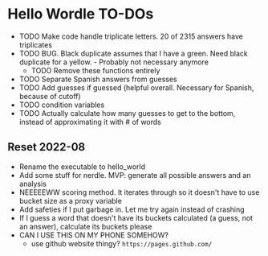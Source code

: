 # Hello Wordle TO-DOs

- TODO Make code handle triplicate letters. 20 of 2315 answers have triplicates
- TODO BUG. Black duplicate assumes that I have a green. Need black duplicate for a yellow. - Probably not necessary anymore
  - TODO Remove these functions entirely
- TODO Separate Spanish answers from guesses
- TODO Add guesses if guessed (helpful overall. Necessary for Spanish, because of cutoff)
- TODO condition variables
- TODO Actually calculate how many guesses to get to the bottom, instead of approximating it with # of words

## Reset 2022-08

- Rename the executable to hello_world
- Add some stuff for nerdle. MVP: generate all possible answers and an analysis
- NEEEEEWW scoring method. It iterates through so it doesn't have to use bucket size as a proxy variable
- Add safeties if I put garbage in. Let me try again instead of crashing
- If I guess a word that doesn't have its buckets calculated (a guess, not an answer), calculate its buckets please
- CAN I USE THIS ON MY PHONE SOMEHOW?
  - use github website thingy? `https://pages.github.com/`
